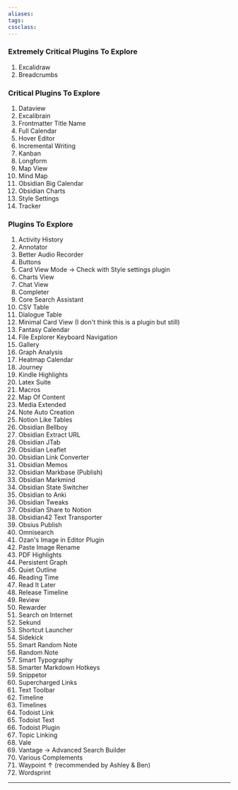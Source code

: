 ```yaml
---
aliases:
tags: 
cssclass:
---
```


### Extremely Critical Plugins To Explore
1. Excalidraw
2. Breadcrumbs

### Critical Plugins To Explore 
1. Dataview
2. Excalibrain
3. Frontmatter Title Name
4. Full Calendar
5. Hover Editor
6. Incremental Writing
7. Kanban
8. Longform
9. Map View
10. Mind Map
11. Obsidian Big Calendar
12. Obsidian Charts
13. Style Settings
14. Tracker

### Plugins To Explore
1. Activity History
2. Annotator
3. Better Audio Recorder
4. Buttons
5. Card View Mode → Check with Style settings plugin
6. Charts View
7. Chat View
8. Completer
9. Core Search Assistant
10. CSV Table 
11. Dialogue Table
12. Minimal Card View (I don't think this is a plugin but still)
13. Fantasy Calendar 
14. File Explorer Keyboard Navigation
15. Gallery
16. Graph Analysis
17. Heatmap Calendar
18. Journey
19. Kindle Highlights
20. Latex Suite
21. Macros
22. Map Of Content
23. Media Extended
24. Note Auto Creation
25. Notion Like Tables
26. Obsidian Bellboy
27. Obsidian Extract URL
28. Obsidian JTab
29. Obsidian Leaflet
30. Obsidian Link Converter
31. Obsidian Memos
32. Obsidian Markbase (Publish)
33. Obsidian Markmind
34. Obsidian State Switcher
35. Obsidian to Anki
36. Obsidian Tweaks
37. Obsidian Share to Notion
38. Obsidian42 Text Transporter
39. Obsius Publish
40. Omnisearch
41. Ozan's Image in Editor Plugin
42. Paste Image Rename
43. PDF Highlights
44. Persistent Graph
45. Quiet Outline 
46. Reading Time
47. Read It Later
48. Release Timeline
49. Review
50. Rewarder
51. Search on Internet
52. Sekund
53. Shortcut Launcher
54. Sidekick
55. Smart Random Note
56. Random Note
57. Smart Typography
58. Smarter Markdown Hotkeys
59. Snippetor
60. Supercharged Links
61. Text Toolbar
62. Timeline
63. Timelines
64. Todoist Link
65. Todoist Text
66. Todoist Plugin
67. Topic Linking
68. Vale
69. Vantage → Advanced Search Builder
70. Various Complements
71. Waypoint ↑ (recommended by Ashley & Ben)
72. Wordsprint

---

